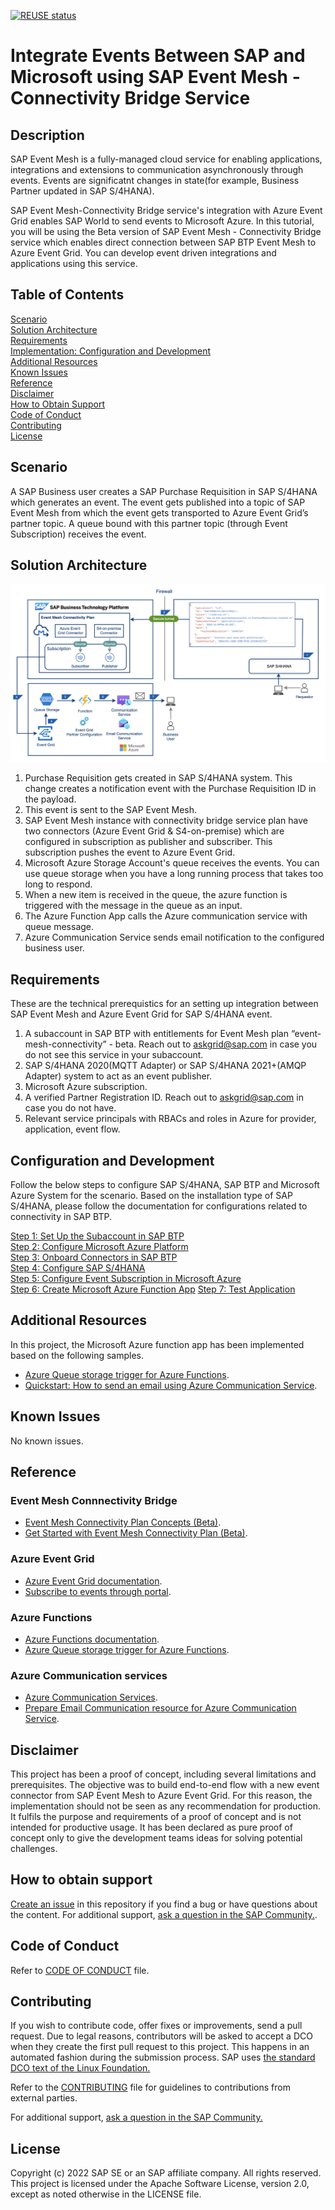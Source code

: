 [![REUSE status](https://api.reuse.software/badge/github.com/SAP-samples/btp-msteams-s4-suppliercollab)](https://api.reuse.software/info/github.com/SAP-samples/btp-msteams-s4-suppliercollab)

# Integrate Events Between SAP and Microsoft using SAP Event Mesh - Connectivity Bridge Service

## Description

SAP Event Mesh is a fully-managed cloud service for enabling applications, integrations and extensions to communication asynchronously through events. Events are significatnt changes in state(for example, Business Partner updated in SAP S/4HANA).

SAP Event Mesh-Connectivity Bridge service's integration with Azure Event Grid enables SAP World to send events to Microsoft Azure. In this tutorial, you will be using the Beta version of SAP Event Mesh - Connectivity Bridge service which enables direct connection between SAP BTP Event Mesh to Azure Event Grid. You can develop event driven integrations and applications using this service.


## Table of Contents
[Scenario](#scenario)\
[Solution Architecture](#solution-architecture)\
[Requirements](#requirements)\
[Implementation: Configuration and Development](#configuration-and-development)\
[Additional Resources](#additional-resources)\
[Known Issues](#known-issues)\
[Reference](#useful-links)\
[Disclaimer](#disclaimer)\
[How to Obtain Support](#how-to-obtain-support)\
[Code of Conduct](#codeofconduct)\
[Contributing](#contributing)\
[License](#license)

## Scenario

A SAP Business user creates a SAP Purchase Requisition in SAP S/4HANA which generates an event. The event gets published into a topic of SAP Event Mesh from which the event gets transported to Azure Event Grid’s partner topic. A queue bound with this partner topic (through Event Subscription) receives the event.

## Solution Architecture

![alt](./images/architecture.png)

1. Purchase Requisition gets created in SAP S/4HANA system. This change creates a notification event with the Purchase Requisition ID in the payload.
2. This event is sent to the SAP Event Mesh.
3. SAP Event Mesh instance with connectivity bridge service plan have two connectors (Azure Event Grid & S4-on-premise) which are configured in subscription as publisher and subscriber. This subscription pushes the event to Azure Event Grid.
4. Microsoft Azure Storage Account's queue receives the events. You can use queue storage when you have a long running process that takes too long to respond. 
5. When a new item is received in the queue, the azure function is triggered with the message in the queue as an input.
6. The Azure Function App calls the Azure communication service with queue message.
7. Azure Communication Service sends email notification to the configured business user.


## Requirements

These are the technical prerequistics for an setting up integration between SAP Event Mesh and Azure Event Grid for SAP S/4HANA event.

1.	A subaccount in SAP BTP with entitlements for Event Mesh plan “event-mesh-connectivity” - beta. Reach out to askgrid@sap.com in case you do not see this service in your subaccount.
2.	SAP S/4HANA 2020(MQTT Adapter) or SAP S/4HANA 2021+(AMQP Adapter) system to act as an event publisher.
3.	Microsoft Azure subscription. 
4.  A verified Partner Registration ID. Reach out to askgrid@sap.com in case you do not have.   
5.	Relevant service principals with RBACs and roles in Azure for provider, application, event flow.

## Configuration and Development

Follow the below steps to configure SAP S/4HANA, SAP BTP and Microsoft Azure System for the scenario. Based on the installation type of SAP S/4HANA, please follow the documentation for configurations related to connectivity in SAP BTP.

[Step 1: Set Up the Subaccount in SAP BTP](./tutorial/Step1-Configure-SAP-BTP/README.md)  
[Step 2: Configure Microsoft Azure Platform](./tutorial/Step2-Configure-Azure/README.md)   
[Step 3: Onboard Connectors in SAP BTP](./tutorial/Step3-Onboard-Connectors/README.md)  
[Step 4: Configure SAP S/4HANA](./tutorial/Step4-Configure-SAP-S4HANA/README.md)  
[Step 5: Configure Event Subscription in Microsoft Azure](./tutorial/Step5-Configure-EventSubscription-Azure/README.md)  
[Step 6: Create Microsoft Azure Function App](./tutorial/Step6-Create-Azure-function/README.md) 
[Step 7: Test Application](./tutorial/Step7-Test-Your-Application/README.md)

## Additional Resources
In this project, the Microsoft Azure function app has been implemented based on the following samples.

* [Azure Queue storage trigger for Azure Functions](https://learn.microsoft.com/en-us/azure/azure-functions/functions-bindings-storage-queue-trigger).
* [Quickstart: How to send an email using Azure Communication Service](https://learn.microsoft.com/en-us/azure/communication-services/quickstarts/email/send-email?pivots=programming-language-javascript).

## Known Issues

No known issues.

## Reference

### Event Mesh Connnectivity Bridge
* [Event Mesh Connectivity Plan Concepts (Beta)](https://help.sap.com/docs/SAP_EM/bf82e6b26456494cbdd197057c09979f/3ea50112d436473081abeca191c5560e.html).  
* [Get Started with Event Mesh Connectivity Plan (Beta)](https://help.sap.com/docs/SAP_EM/bf82e6b26456494cbdd197057c09979f/c649cd7a833e4654ace1b9928cc17a06.html).  

### Azure Event Grid

* [Azure Event Grid documentation](https://learn.microsoft.com/en-us/azure/event-grid/). 
* [Subscribe to events through portal](https://learn.microsoft.com/en-us/azure/event-grid/subscribe-through-portal). 

### Azure Functions

* [Azure Functions documentation](https://learn.microsoft.com/en-us/azure/azure-functions/).  
* [Azure Queue storage trigger for Azure Functions](https://learn.microsoft.com/en-us/azure/azure-functions/functions-bindings-storage-queue-trigger?tabs=in-process%2Cextensionv5&pivots=programming-language-csharp).  

### Azure Communication services
* [Azure Communication Services](https://learn.microsoft.com/en-us/azure/communication-services/).  
* [Prepare Email Communication resource for Azure Communication Service](https://learn.microsoft.com/en-us/azure/communication-services/concepts/email/prepare-email-communication-resource).  



## Disclaimer
This project has been a proof of concept, including several limitations and prerequisites. The objective was to build end-to-end flow with a new event connector from SAP Event Mesh to Azure Event Grid. For this reason, the implementation should not be seen as any recommendation for production. It fulfils the purpose and requirements of a proof of concept and is not intended for productive usage. It has been declared as pure proof of concept only to give the development teams ideas for solving potential challenges.

## How to obtain support
[Create an issue](https://github.tools.sap/btp-use-case-factory/Event-Mesh-Connectivity-Plan/issues) in this repository if you find a bug or have questions about the content. For additional support, [ask a question in the SAP Community.](https://answers.sap.com/questions/ask.html).

## Code of Conduct
Refer to [CODE OF CONDUCT](./CODE_OF_CONDUCT.md) file.

## Contributing
If you wish to contribute code, offer fixes or improvements, send a pull request. Due to legal reasons, contributors will be asked to accept a DCO when they create the first pull request to this project. This happens in an automated fashion during the submission process. SAP uses [the standard DCO text of the Linux Foundation.](https://developercertificate.org/)

Refer to the [CONTRIBUTING](./CONTRIBUTING.md) file for guidelines to contributions from external parties.

For additional support, [ask a question in the SAP Community.](https://answers.sap.com/questions/ask.html)

## License
Copyright (c) 2022 SAP SE or an SAP affiliate company. All rights reserved. This project is licensed under the Apache Software License, version 2.0, except as noted otherwise in the LICENSE file.